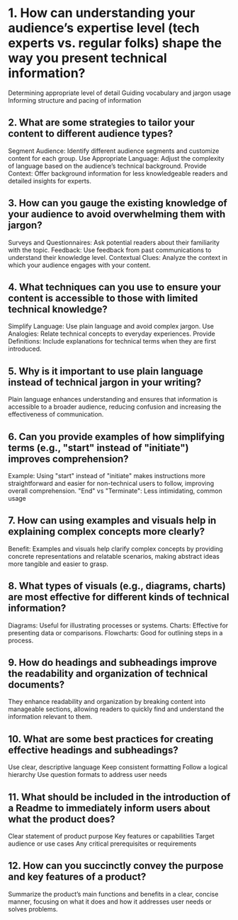 # 1. How can understanding your audience’s expertise level (tech experts vs. regular folks) shape the way you present technical information?
Determining appropriate level of detail
Guiding vocabulary and jargon usage
Informing structure and pacing of information
## 2. What are some strategies to tailor your content to different audience types?
Segment Audience: Identify different audience segments and customize content for each group.
Use Appropriate Language: Adjust the complexity of language based on the audience’s technical background.
Provide Context: Offer background information for less knowledgeable readers and detailed insights for experts.
## 3. How can you gauge the existing knowledge of your audience to avoid overwhelming them with jargon?
Surveys and Questionnaires: Ask potential readers about their familiarity with the topic.
Feedback: Use feedback from past communications to understand their knowledge level.
Contextual Clues: Analyze the context in which your audience engages with your content.
## 4. What techniques can you use to ensure your content is accessible to those with limited technical knowledge?
Simplify Language: Use plain language and avoid complex jargon.
Use Analogies: Relate technical concepts to everyday experiences.
Provide Definitions: Include explanations for technical terms when they are first introduced.
## 5. Why is it important to use plain language instead of technical jargon in your writing?
 Plain language enhances understanding and ensures that information is accessible to a broader audience, reducing confusion and increasing the effectiveness of communication.
## 6. Can you provide examples of how simplifying terms (e.g., "start" instead of "initiate") improves comprehension?
Example: Using "start" instead of "initiate" makes instructions more straightforward and easier for non-technical users to follow, improving overall comprehension.
"End" vs "Terminate": Less intimidating, common usage
## 7. How can using examples and visuals help in explaining complex concepts more clearly?
Benefit: Examples and visuals help clarify complex concepts by providing concrete representations and relatable scenarios, making abstract ideas more tangible and easier to grasp.
## 8. What types of visuals (e.g., diagrams, charts) are most effective for different kinds of technical information?
Diagrams: Useful for illustrating processes or systems.
Charts: Effective for presenting data or comparisons.
Flowcharts: Good for outlining steps in a process.
## 9. How do headings and subheadings improve the readability and organization of technical documents?
They enhance readability and organization by breaking content into manageable sections, allowing readers to quickly find and understand the information relevant to them.
## 10. What are some best practices for creating effective headings and subheadings?
Use clear, descriptive language
Keep consistent formatting
Follow a logical hierarchy
Use question formats to address user needs
## 11. What should be included in the introduction of a Readme to immediately inform users about what the product does?
Clear statement of product purpose
Key features or capabilities
Target audience or use cases
Any critical prerequisites or requirements
## 12. How can you succinctly convey the purpose and key features of a product?
 Summarize the product’s main functions and benefits in a clear, concise manner, focusing on what it does and how it addresses user needs or solves problems.